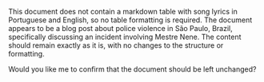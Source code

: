 This document does not contain a markdown table with song lyrics in Portuguese and English, so no table formatting is required. The document appears to be a blog post about police violence in São Paulo, Brazil, specifically discussing an incident involving Mestre Nene. The content should remain exactly as it is, with no changes to the structure or formatting.

Would you like me to confirm that the document should be left unchanged?